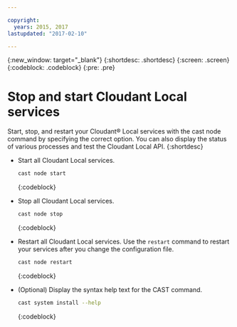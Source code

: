 ```yaml
---

copyright:
  years: 2015, 2017
lastupdated: "2017-02-10"

---
```


{:new_window: target="_blank"}
{:shortdesc: .shortdesc}
{:screen: .screen}
{:codeblock: .codeblock}
{:pre: .pre}

# Stop and start Cloudant Local services

Start, stop, and restart your Cloudant&reg; Local services with the
cast node command by specifying the correct option. You can also
display the status of various processes and test the Cloudant
Local API.
{:shortdesc}

*   Start all Cloudant Local services.

    ``` sh
    cast node start
    ```
    {:codeblock}

*   Stop all Cloudant Local services.

    ``` sh
    cast node stop
    ```
    {:codeblock}

*   Restart all Cloudant Local services. Use the `restart` command
    to restart your services after you change the configuration
    file.

    ``` sh
    cast node restart
    ```
    {:codeblock}

*   (Optional) Display the syntax help text for the CAST command.

    ``` sh
    cast system install --help
    ```
    {:codeblock}
